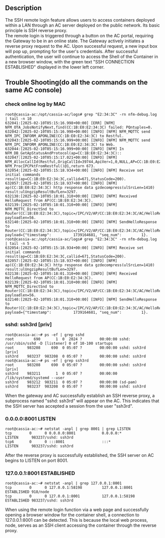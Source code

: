 ## Description  
The SSH remote login feature allows users to access containers deployed within a LAN through an AC server deployed on the public network. Its basic principle is SSH reverse proxy.  
The remote login is triggered through a button on the AC portal, requiring the Gateway to be in an online state. The Gateway actively initiates a reverse proxy request to the AC. Upon successful request, a new input box will pop up, prompting for the user's credentials. After successful authentication, the user will continue to access the Shell of the Container in a new browser window, with the green text "SSH CONNECTION ESTABLISHED" displayed in the lower left corner.  
## Trouble Shooting(do all the commands on the same AC console)
### check online log by MAC
```
root@cassia-ac:/opt/cassia-ac/logs# grep "E2:34:3C" -rn nfm-debug.log | tail -n 10
632041:[2025-02-10T05:15:16.998+00:00] [ERR] [NFM] NFM_OTA_JobsNotifyNext,find(CC:1B:E0:E2:34:3C) failed: PQntuples=0.
632042:[2025-02-10T05:15:16.998+00:00] [INFO] [NFM] NFM_MQTTC send NFM_IPC_INFORM_APONLINE(CC:1B:E0:E2:34:3C) to Restful.
632043:[2025-02-10T05:15:16.999+00:00] [INFO] [NFM] NFM_MQTTC send NFM_IPC_INFORM_APONLINE(CC:1B:E0:E2:34:3C) to Web.
632044:[2025-02-10T05:15:16.999+00:00] [INFO] [NFM] In NFM_DB_GetApStatusAndProtocol(ap=CC:1B:E0:E2:34:3C)::
632047:[2025-02-10T05:15:17.021+00:00] [INFO] [NFM] NFM_AllocCallId(Restful,OrigCallId=39744,ApiVer=1,0,NULL,AP=CC:1B:E0:E2:34:3C)in NFM_ProcIPCPktFromRestful()@1,return 673.
632054:[2025-02-10T05:15:18.934+00:00] [INFO] [NFM] Receive set initial commands result(ap=CC:1B:E0:E2:34:3C,callid=671,StatusCode=200).
632057:[2025-02-10T05:15:18.937+00:00] [INFO] [NFM] ap(CC:1B:E0:E2:34:3C) http response data gzdecompress(ulSrcLen=1410) result:ulUngzipResultBufLen=3297.
632138:[2025-02-10T05:18:01.310+00:00] [INFO] [NFM] Received HelloRequest from AP(CC:1B:E0:E2:34:3C).
632139:[2025-02-10T05:18:01.310+00:00] [INFO] [NFM] NFM_MQTTC_DirectSnd to Router(CC:1B:E0:E2:34:3C),topic=/IPC/V2/AP/CC:1B:E0:E2:34:3C/AC/HelloResponse, payloadlen=56.
632140:[2025-02-10T05:18:01.310+00:00] [INFO] [NFM] SendHelloResponse to Router(CC:1B:E0:E2:34:3C),topic=/IPC/V2/AP/CC:1B:E0:E2:34:3C/AC/HelloResponse, payload={"timestamp":          1739164681, "seq_num":         1}.
root@cassia-ac:/opt/cassia-ac/logs# grep "E2:34:3C" -rn nfm-debug.log | tail -n 5
632054:[2025-02-10T05:15:18.934+00:00] [INFO] [NFM] Receive set initial commands result(ap=CC:1B:E0:E2:34:3C,callid=671,StatusCode=200).
632057:[2025-02-10T05:15:18.937+00:00] [INFO] [NFM] ap(CC:1B:E0:E2:34:3C) http response data gzdecompress(ulSrcLen=1410) result:ulUngzipResultBufLen=3297.
632138:[2025-02-10T05:18:01.310+00:00] [INFO] [NFM] Received HelloRequest from AP(CC:1B:E0:E2:34:3C).
632139:[2025-02-10T05:18:01.310+00:00] [INFO] [NFM] NFM_MQTTC_DirectSnd to Router(CC:1B:E0:E2:34:3C),topic=/IPC/V2/AP/CC:1B:E0:E2:34:3C/AC/HelloResponse, payloadlen=56.
632140:[2025-02-10T05:18:01.310+00:00] [INFO] [NFM] SendHelloResponse to Router(CC:1B:E0:E2:34:3C),topic=/IPC/V2/AP/CC:1B:E0:E2:34:3C/AC/HelloResponse, payload={"timestamp":          1739164681, "seq_num":         1}.
```
### sshd: ssh3rd [priv]
```
root@cassia-ac:~# ps -ef | grep sshd
root         690       1  0  2024 ?        00:00:00 sshd: /usr/sbin/sshd -D [listener] 0 of 10-100 startups
root      983208     690  0 05:07 ?        00:00:00 sshd: ssh3rd [priv]
ssh3rd    983237  983208  0 05:07 ?        00:00:00 sshd: ssh3rd
root@cassia-ac:~# ps -ef | grep ssh3rd
root      983208     690  0 05:07 ?        00:00:00 sshd: ssh3rd [priv]
ssh3rd    983211       1  0 05:07 ?        00:00:00 /lib/systemd/systemd --user
ssh3rd    983212  983211  0 05:07 ?        00:00:00 (sd-pam)
ssh3rd    983237  983208  0 05:07 ?        00:00:00 sshd: ssh3rd
```
When the gateway and AC successfully establish an SSH reverse proxy, a subprocess named "sshd: ssh3rd" will appear on the AC. This indicates that the SSH server has accepted a session from the user "ssh3rd".
### 0.0.0.0:8001 LISTEN
```
root@cassia-ac:~# netstat -anpl | grep 8001 | grep LISTEN
tcp        0      0 0.0.0.0:8001            0.0.0.0:*               LISTEN      983237/sshd: ssh3rd 
tcp6       0      0 :::8001                 :::*                    LISTEN      983237/sshd: ssh3rd 
```
After the reverse proxy is successfully established, the SSH server on AC begins to LISTEN on port 8001.
### 127.0.0.1:8001 ESTABLISHED
```
root@cassia-ac:~# netstat -anpl | grep 127.0.0.1:8001
tcp        0      0 127.0.0.1:58198         127.0.0.1:8001          ESTABLISHED 918/node            
tcp        0      0 127.0.0.1:8001          127.0.0.1:58198         ESTABLISHED 983237/sshd: ssh3rd
```
When using the remote login function via a web page and successfully opening a browser window for the container shell, a connection to 127.0.0.1:8001 can be detected. This is because the local web process, node, serves as an SSH client accessing the container through the reverse proxy.
